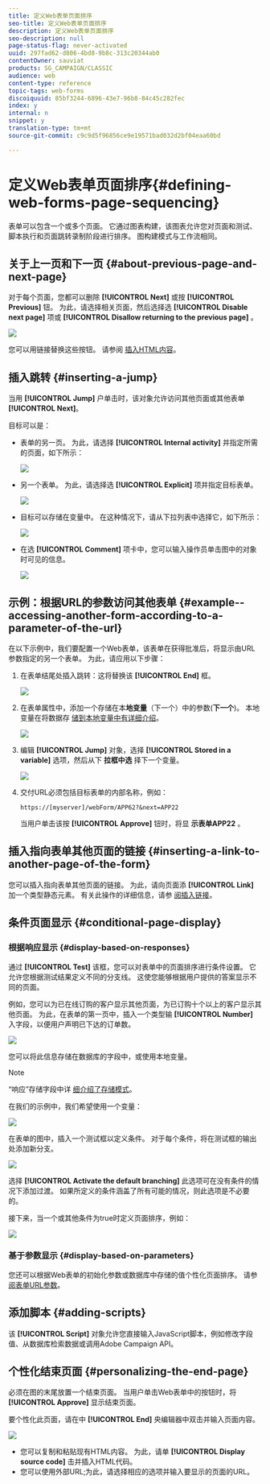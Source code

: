 ```yaml
---
title: 定义Web表单页面排序
seo-title: 定义Web表单页面排序
description: 定义Web表单页面排序
seo-description: null
page-status-flag: never-activated
uuid: 297fad62-d806-4bd8-9b8c-313c20344ab0
contentOwner: sauviat
products: SG_CAMPAIGN/CLASSIC
audience: web
content-type: reference
topic-tags: web-forms
discoiquuid: 85bf3244-6896-43e7-96b8-84c45c282fec
index: y
internal: n
snippet: y
translation-type: tm+mt
source-git-commit: c9c9d5f96856ce9e19571bad032d2bf04eaa60bd

---
```



# 定义Web表单页面排序{#defining-web-forms-page-sequencing}

表单可以包含一个或多个页面。 它通过图表构建，该图表允许您对页面和测试、脚本执行和页面跳转录制阶段进行排序。 图构建模式与工作流相同。

## 关于上一页和下一页 {#about-previous-page-and-next-page}

对于每个页面，您都可以删除 **[!UICONTROL Next]** 或按 **[!UICONTROL Previous]** 钮。 为此，请选择相关页面，然后选择选 **[!UICONTROL Disable next page]** 项或 **[!UICONTROL Disallow returning to the previous page]** 。

![](assets/s_ncs_admin_survey_no_next_page.png)

您可以用链接替换这些按钮。 请参阅 [插入HTML内容](../../web/using/static-elements-in-a-web-form.md#inserting-html-content)。

## 插入跳转 {#inserting-a-jump}

当用 **[!UICONTROL Jump]** 户单击时，该对象允许访问其他页面或其他表单 **[!UICONTROL Next]**。

目标可以是：

* 表单的另一页。 为此，请选择 **[!UICONTROL Internal activity]** 并指定所需的页面，如下所示：

   ![](assets/s_ncs_admin_jump_param1.png)

* 另一个表单。 为此，请选择选 **[!UICONTROL Explicit]** 项并指定目标表单。

   ![](assets/s_ncs_admin_jump_param2.png)

* 目标可以存储在变量中。 在这种情况下，请从下拉列表中选择它，如下所示：

   ![](assets/s_ncs_admin_jump_param3.png)

* 在选 **[!UICONTROL Comment]** 项卡中，您可以输入操作员单击图中的对象时可见的信息。

   ![](assets/s_ncs_admin_survey_jump_comment.png)

## 示例：根据URL的参数访问其他表单 {#example--accessing-another-form-according-to-a-parameter-of-the-url}

在以下示例中，我们要配置一个Web表单，该表单在获得批准后，将显示由URL参数指定的另一个表单。 为此，请应用以下步骤：

1. 在表单结尾处插入跳转：这将替换该 **[!UICONTROL End]** 框。

   ![](assets/s_ncs_admin_survey_jump_sample1.png)

1. 在表单属性中，添加一个存储在本&#x200B;**地变量**（下一个）中的参数(**下一个**)。 本地变量在将数据存 [储到本地变量中有详细介绍](../../web/using/web-forms-answers.md#storing-data-in-a-local-variable)。

   ![](assets/s_ncs_admin_survey_jump_sample2.png)

1. 编辑 **[!UICONTROL Jump]** 对象，选择 **[!UICONTROL Stored in a variable]** 选项，然后从下 **拉框中选** 择下一个变量。

   ![](assets/s_ncs_admin_survey_jump_sample3.png)

1. 交付URL必须包括目标表单的内部名称，例如：

   ```
   https://[myserver]/webForm/APP62?&next=APP22
   ```

   当用户单击该按 **[!UICONTROL Approve]** 钮时，将显 **示表单APP22** 。

## 插入指向表单其他页面的链接 {#inserting-a-link-to-another-page-of-the-form}

您可以插入指向表单其他页面的链接。 为此，请向页面添 **[!UICONTROL Link]** 加一个类型静态元素。 有关此操作的详细信息，请参 [阅插入链接](../../web/using/static-elements-in-a-web-form.md#inserting-a-link)。

## 条件页面显示 {#conditional-page-display}

### 根据响应显示 {#display-based-on-responses}

通过 **[!UICONTROL Test]** 该框，您可以对表单中的页面排序进行条件设置。 它允许您根据测试结果定义不同的分支线。 这使您能够根据用户提供的答案显示不同的页面。

例如，您可以为已在线订购的客户显示其他页面，为已订购十个以上的客户显示其他页面。 为此，在表单的第一页中，插入一个类型输 **[!UICONTROL Number]** 入字段，以便用户声明已下达的订单数。

![](assets/s_ncs_admin_survey_test_ex0.png)

您可以将此信息存储在数据库的字段中，或使用本地变量。

>[!NOTE]
>
>“响应”存储字段中详 [细介绍了存储模式](../../web/using/web-forms-answers.md#response-storage-fields)。

在我们的示例中，我们希望使用一个变量：

![](assets/s_ncs_admin_survey_test_ex1.png)

在表单的图中，插入一个测试框以定义条件。 对于每个条件，将在测试框的输出处添加新分支。

![](assets/s_ncs_admin_survey_test_ex2.png)

选择 **[!UICONTROL Activate the default branching]** 此选项可在没有条件的情况下添加过渡。 如果所定义的条件涵盖了所有可能的情况，则此选项是不必要的。

接下来，当一个或其他条件为true时定义页面排序，例如：

![](assets/s_ncs_admin_survey_test_ex3.png)

### 基于参数显示 {#display-based-on-parameters}

您还可以根据Web表单的初始化参数或数据库中存储的值个性化页面排序。 请参 [阅表单URL参数](../../web/using/defining-web-forms-properties.md#form-url-parameters)。

## 添加脚本 {#adding-scripts}

该 **[!UICONTROL Script]** 对象允许您直接输入JavaScript脚本，例如修改字段值、从数据库检索数据或调用Adobe Campaign API。

## 个性化结束页面 {#personalizing-the-end-page}

必须在图的末尾放置一个结束页面。 当用户单击Web表单中的按钮时，将 **[!UICONTROL Approve]** 显示结束页面。

要个性化此页面，请在中 **[!UICONTROL End]** 央编辑器中双击并输入页面内容。

![](assets/s_ncs_admin_survey_end_page_edit.png)

* 您可以复制和粘贴现有HTML内容。 为此，请单 **[!UICONTROL Display source code]** 击并插入HTML代码。
* 您可以使用外部URL;为此，请选择相应的选项并输入要显示的页面的URL。

